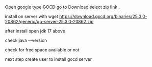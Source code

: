 Open google type GOCD go to Download select zip link ,

install on server with wget https://download.gocd.org/binaries/25.3.0-20862/generic/go-server-25.3.0-20862.zip

after install open jdk 17 above

check java --version

check for free space available or not

next step create user to install gocd server 